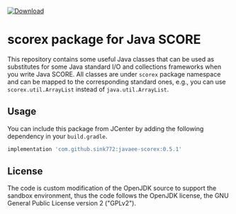 [ ![Download](https://api.bintray.com/packages/sink772/maven/javaee-scorex/images/download.svg) ](https://bintray.com/sink772/maven/javaee-scorex/_latestVersion)

# scorex package for Java SCORE

This repository contains some useful Java classes that can be used as substitutes for some Java standard I/O and collections frameworks when you write Java SCORE.
All classes are under `scorex` package namespace and can be mapped to the corresponding standard ones, e.g., you can use `scorex.util.ArrayList` instead of `java.util.ArrayList`.

## Usage

You can include this package from JCenter by adding the following dependency in your `build.gradle`.

```groovy
implementation 'com.github.sink772:javaee-scorex:0.5.1'
```

## License

The code is custom modification of the OpenJDK source to support the sandbox environment,
thus the code follows the OpenJDK license, the GNU General Public License version 2 ("GPLv2").
